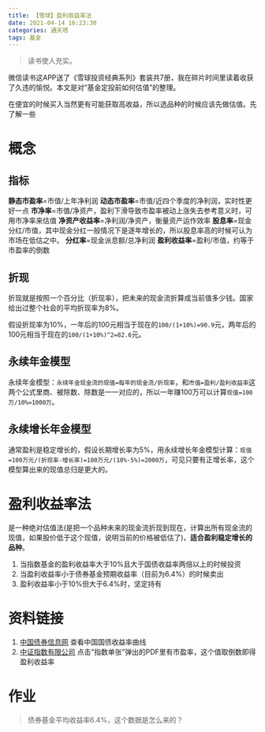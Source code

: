 ```yaml
---
title: 【雪球】盈利收益率法
date: 2021-04-14 16:23:30
categories: 通天塔
tags: 基金
---
```


> 读书使人充实。

微信读书这APP送了《雪球投资经典系列》套装共7册，我在碎片时间里读着收获了久违的愉悦。本文是对“基金定投前如何估值”的整理。
<!--more-->

在便宜的时候买入当然更有可能获取高收益，所以选品种的时候应该先做估值。先了解一些
# 概念
## 指标
__静态市盈率__=市值/上年净利润
__动态市盈率__=市值/近四个季度的净利润，实时性更好一点
__市净率__=市值/净资产，盈利下滑导致市盈率被动上涨失去参考意义时，可用市净率来估值
__净资产收益率__=净利润/净资产，衡量资产运作效率
__股息率__=现金分红/市值，其中现金分红一般情况下是逐年增长的，所以股息率高的时候可认为市场在低估之中。
__分红率__=现金派息额/总净利润
__盈利收益率__=盈利/市值，约等于市盈率的倒数

## 折现
折现就是按照一个百分比（折现率），把未来的现金流折算成当前值多少钱。国家给出过整个社会的平均折现率为8%。

假设折现率为10%，一年后的100元相当于现在的```100/(1+10%)=90.9```元，两年后的100元相当于现在的```100/(1+10%)^2=82.6```元。

## 永续年金模型
永续年金模型：```永续年金现金流的现值=每年的现金流/折现率```，和```市值=盈利/盈利收益率```这两个公式里商、被除数、除数是一一对应的，所以一年赚100万可以计算```现值=100万/10%=1000万```。

## 永续增长年金模型
通常盈利是稳定增长的，假设长期增长率为5%，用永续增长年金模型计算：```现值=100万元/(折现率-增长率)=100万元/(10%-5%)=2000万```，可见只要有正增长率，这个模型算出来的现值总归是更大的。

# 盈利收益率法
是一种绝对估值法(是把一个品种未来的现金流折现到现在，计算出所有现金流的现值，如果股价低于这个现值，说明当前的价格被低估了)，__适合盈利稳定增长的品种__。

1. 当指数基金的盈利收益率大于10%且大于国债收益率两倍以上的时候投资
2. 当盈利收益率小于债券基金预期收益率（目前为6.4%）的时候卖出
3. 盈利收益率小于10%但大于6.4%时，坚定持有

# 资料链接
1. [中国债券信息网](http://indices.chinabond.com.cn/) 查看中国国债收益率曲线
2. [中证指数有限公司](http://www.csindex.com.cn/zh-CN/indices/index-detail/000300) 点击"指数单张"弹出的PDF里有市盈率，这个值取倒数即得盈利收益率

<!--todo-->
# 作业
> 债券基金平均收益率6.4%，这个数据是怎么来的？